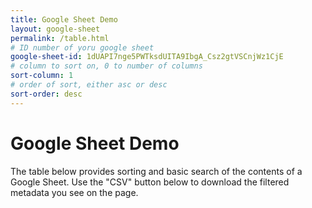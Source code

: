```yaml
---
title: Google Sheet Demo
layout: google-sheet
permalink: /table.html
# ID number of yoru google sheet
google-sheet-id: 1dUAPI7nge5PWTksdUITA9IbgA_Csz2gtVSCnjWz1CjE
# column to sort on, 0 to number of columns
sort-column: 1
# order of sort, either asc or desc
sort-order: desc
---
```


# Google Sheet Demo 

The table below provides sorting and basic search of the contents of a Google Sheet. 
Use the "CSV" button below to download the filtered metadata you see on the page. 
